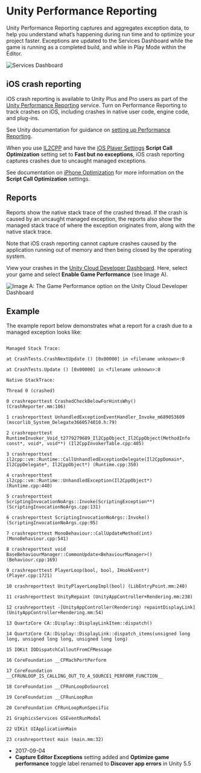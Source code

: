 # Unity Performance Reporting

Unity Performance Reporting captures and aggregates exception data, to help you understand what’s happening during run time and to optimize your project faster. Exceptions are updated to the Services Dashboard while the game is running as a completed build, and while in Play Mode within the Editor.


![Services Dashboard](../uploads/Main/UnityPerformanceReporting.png)

## iOS crash reporting

iOS crash reporting is available to Unity Plus and Pro users as part of the [Unity Performance Reporting](https://unity3d.com/unity/features/performance-reporting) service. Turn on Performance Reporting to track crashes on iOS, including crashes in native user code, engine code, and plug-ins.

See Unity documentation for guidance on [setting up Performance Reporting](UnityPerformanceReportingSettingUp).

When you use [IL2CPP](IL2CPP) and have the [iOS Player Settings](class-PlayerSettingsiOS) __Script Call Optimization__ setting set to __Fast but no exceptions__, iOS crash reporting captures crashes due to uncaught managed exceptions.

See documentation on [iPhone Optimization](iphone-iOS-Optimization) for more information on the __Script Call Optimization__ settings.

## Reports

Reports show the native stack trace of the crashed thread. If the crash is caused by an uncaught managed exception, the reports also show the managed stack trace of where the exception originates from, along with the native stack trace.

Note that iOS crash reporting cannot capture crashes caused by the application running out of memory and then being closed by the operating system.

View your crashes in the [Unity Cloud Developer Dashboard](http://developer.cloud.unity3d.com). Here, select your game and select __Enable Game Performance__ (see Image A).

![Image A: The Game Performance option on the Unity Cloud Developer Dashboard](../uploads/Main/UnityPerformanceReportingGamePerformance.png)

## Example

The example report below demonstrates what a report for a crash due to a managed exception looks like:


```

Managed Stack Trace:

at CrashTests.CrashNextUpdate () [0x00000] in <filename unknown>:0

at CrashTests.Update () [0x00000] in <filename unknown>:0

Native StackTrace:

Thread 0 (crashed)

0 crashreporttest CrashedCheckBelowForHintsWhy() (CrashReporter.mm:106)

1 crashreporttest UnhandledExceptionEventHandler_Invoke_m689053609 (mscorlib_System_Delegate3660574010.h:79)

2 crashreporttest RuntimeInvoker_Void_t2779279689_Il2CppObject_Il2CppObject(MethodInfo const*, void*, void**) (Il2CppInvokerTable.cpp:405)

3 crashreporttest il2cpp::vm::Runtime::CallUnhandledExceptionDelegate(Il2CppDomain*, Il2CppDelegate*, Il2CppObject*) (Runtime.cpp:350)

4 crashreporttest il2cpp::vm::Runtime::UnhandledException(Il2CppObject*) (Runtime.cpp:440)

5 crashreporttest ScriptingInvocationNoArgs::Invoke(ScriptingException**) (ScriptingInvocationNoArgs.cpp:131)

6 crashreporttest ScriptingInvocationNoArgs::Invoke() (ScriptingInvocationNoArgs.cpp:95)

7 crashreporttest MonoBehaviour::CallUpdateMethod(int) (MonoBehaviour.cpp:541)

8 crashreporttest void BaseBehaviourManager::CommonUpdate<BehaviourManager>() (Behaviour.cpp:169)

9 crashreporttest PlayerLoop(bool, bool, IHookEvent*) (Player.cpp:1721)

10 crashreporttest UnityPlayerLoopImpl(bool) (LibEntryPoint.mm:240)

11 crashreporttest UnityRepaint (UnityAppController+Rendering.mm:238)

12 crashreporttest -[UnityAppController(Rendering) repaintDisplayLink] (UnityAppController+Rendering.mm:54)

13 QuartzCore CA::Display::DisplayLinkItem::dispatch()

14 QuartzCore CA::Display::DisplayLink::dispatch_items(unsigned long long, unsigned long long, unsigned long long)

15 IOKit IODispatchCalloutFromCFMessage

16 CoreFoundation __CFMachPortPerform

17 CoreFoundation __CFRUNLOOP_IS_CALLING_OUT_TO_A_SOURCE1_PERFORM_FUNCTION__

18 CoreFoundation __CFRunLoopDoSource1

19 CoreFoundation __CFRunLoopRun

20 CoreFoundation CFRunLoopRunSpecific

21 GraphicsServices GSEventRunModal

22 UIKit UIApplicationMain

23 crashreporttest main (main.mm:32)

```

* <span class="page-edit">2017-09-04  <!-- include IncludeTextAmendPageSomeEdit --></span>
* <span class="page-history">__Capture Editor Exceptions__ setting added and __Optimize game performance__ toggle label renamed to __Discover app errors__ in Unity 5.5</span>
